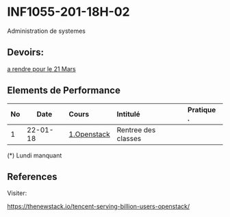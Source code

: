 # INF1055-201-18H-02
Administration de systemes

## Devoirs:

[a rendre pour le 21 Mars](./5.VIRL)

## Elements de Performance

|No| Date   | Cours                       | Intitulé                                |  Pratique .                            |
|--|--------|:----------------------------|:----------------------------------------|:---------------------------------------|
| 1|22-01-18| [1.Openstack](./1.Openstack)   | Rentree des classes                     |                                        |

(*) Lundi manquant

## References

Visiter:

https://thenewstack.io/tencent-serving-billion-users-openstack/



